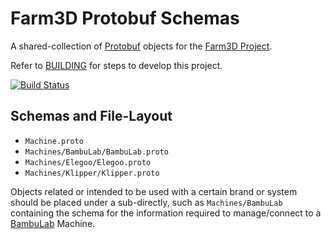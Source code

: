 # Farm3D Protobuf Schemas

A shared-collection of [Protobuf](https://protobuf.dev/) objects for the [Farm3D Project](https://github.com/Lorttexwolf/Farm3D). 

Refer to [BUILDING](./BUILDING.md) for steps to develop this project. 

[![Build Status](https://github.com/Lorttexwolf/Farm3D.Protos/actions/workflows/validate.yml/badge.svg)](https://github.com/Lorttexwolf/Farm3D.Protos/actions/workflows/validate.yml)

## Schemas and File-Layout

- `Machine.proto`
- `Machines/BambuLab/BambuLab.proto`
- `Machines/Elegoo/Elegoo.proto`
- `Machines/Klipper/Klipper.proto`

Objects related or intended to be used with a certain brand or system should be placed under a sub-directly, such as `Machines/BambuLab` containing the schema for the information required to manage/connect to a [BambuLab](https://bambulab.com/en-us) Machine.
